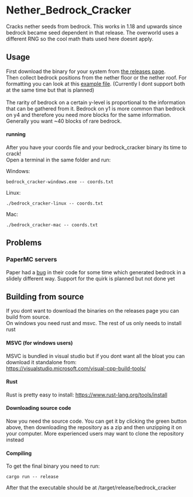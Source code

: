 # Nether_Bedrock_Cracker
Cracks nether seeds from bedrock. This works in 1.18 and upwards since bedrock became seed dependent in that release.
The overworld uses a different RNG so the cool math thats used here doesnt apply.

## Usage
First download the binary for your system from [the releases page](https://github.com/19MisterX98/Nether_Bedrock_Cracker/releases/tag/latest).<br>
Then collect bedrock positions from the nether floor or the nether roof. For formatting you can look at this [example file](https://github.com/19MisterX98/Nether_Bedrock_Cracker/blob/master/example_coords.txt). (Currently I dont support both at the same time but that is planned)
<br>
<br>
The rarity of bedrock on a certain y-level is proportional to the information that can be gathered from it. Bedrock on y1 is more common than bedrock on y4 and therefore you need more blocks for the same information. Generally you want ~40 blocks of rare bedrock.

#### running
After you have your coords file and your bedrock_cracker binary its time to crack! <br>
Open a terminal in the same folder and run:<br>

Windows:

    bedrock_cracker-windows.exe -- coords.txt
    
Linux:

    ./bedrock_cracker-linux -- coords.txt
    
Mac:

    ./bedrock_cracker-mac -- coords.txt


## Problems
### PaperMC servers
Paper had a [bug](https://github.com/PaperMC/Paper/pull/8474) in their code for some time which generated bedrock in a slidely different way. Support for the quirk is planned but not done yet


## Building from source
If you dont want to download the binaries on the releases page you can build from source. <br>
On windows you need rust and msvc. The rest of us only needs to install rust <br>

#### MSVC (for windows users)
MSVC is bundled in visual studio but if you dont want all the bloat you can download it standalone from: <br>
https://visualstudio.microsoft.com/visual-cpp-build-tools/

#### Rust
Rust is pretty easy to install:
https://www.rust-lang.org/tools/install

#### Downloading source code
Now you need the source code. You can get it by clicking the green button above, then downloading the repository as a zip and then unzipping it on your computer. More experienced users may want to clone the repository instead

#### Compiling
To get the final binary you need to run:

    cargo run -- release
    
After that the executable should be at /target/release/bedrock_cracker

